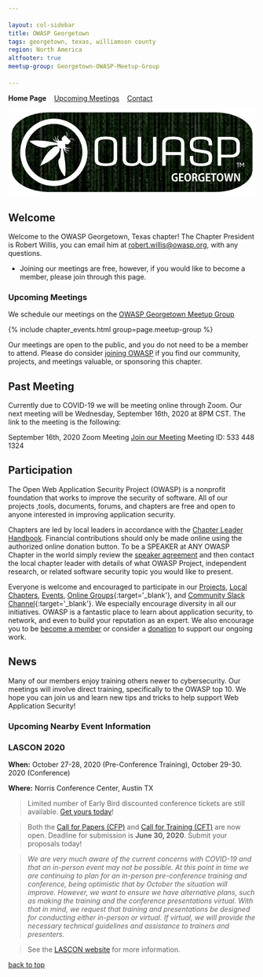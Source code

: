 ```yaml
---

layout: col-sidebar
title: OWASP Georgetown
tags: georgetown, texas, williamson county
region: North America
altfooter: true
meetup-group: Georgetown-OWASP-Meetup-Group

---
```

<strong>Home Page</strong>
&nbsp;&nbsp;&nbsp;[Upcoming Meetings](meetings.md)
&nbsp;&nbsp;&nbsp;[Contact](leaders.md)

<p><img src="https://raw.githubusercontent.com/OWASP/www-chapter-georgetown/master/assets/images/owaspgeorgetown.jpg"></p>

## Welcome
Welcome to the OWASP Georgetown, Texas chapter! The Chapter President is Robert Willis, you can email him at [robert.willis@owasp.org](mailto:robert.willis@owasp.org), with any questions. 
* Joining our meetings are free, however, if you would like to become a member, please join through this page.

### Upcoming Meetings

We schedule our meetings on the [OWASP Georgetown Meetup Group](https://www.meetup.com/Georgetown-OWASP-Meetup-Group/)

{% include chapter_events.html group=page.meetup-group %}

Our meetings are open to the public, and you do not need to be a member to attend. Please do consider [joining OWASP](https://owasp.org/membership/) if you find our community, projects, and meetings valuable, or sponsoring this chapter.

## Past Meeting
Currently due to COVID-19 we will be meeting online through Zoom. Our next meeting will be Wednesday, September 16th, 2020 at 8PM CST. The link to the meeting is the following: 

September 16th, 2020 Zoom Meeting
[Join our Meeting](https://zoom.us/j/5334481324)
Meeting ID: 533 448 1324

## Participation
The Open Web Application Security Project (OWASP) is a nonprofit foundation that works to improve the security of software. All of our projects ,tools, documents, forums, and chapters are free and open to anyone interested in improving application security. 

Chapters are led by local leaders in accordance with the [Chapter Leader Handbook](/www-policy/rules-of-procedure/chapter-handbook). Financial contributions should only be made online using the authorized online donation button. To be a SPEAKER at ANY OWASP Chapter in the world simply review the [speaker agreement](/www-policy/speaker-agreement) and then contact the local chapter leader with details of what OWASP Project, independent research, or related software security topic you would like to present.

Everyone is welcome and encouraged to participate in our [Projects](/projects), [Local Chapters](/chapters), [Events](/events), [Online Groups](https://groups.google.com/a/owasp.com/){:target='_blank'}, and [Community Slack Channel](https://owasp.slack.com/){:target='_blank'}. We especially encourage diversity in all our initiatives. OWASP is a fantastic place to learn about application security, to network, and even to build your reputation as an expert. We also encourage you to be [become a member](/membership) or consider a [donation](/donate) to support our ongoing work.

## News
Many of our members enjoy training others newer to cybersecurity. Our meetings will involve direct training, specifically to the OWASP top 10. We hope you can join us and learn new tips and tricks to help support Web Application Security!

### Upcoming Nearby Event Information

### LASCON 2020 ###

**When:** October 27-28, 2020 (Pre-Conference Training), October 29-30. 2020 (Conference) 

**Where:** Norris Conference Center, Austin TX

>Limited number of Early Bird discounted conference tickets are still available. <a href="https://lascon.org/tickets/" target="_blank">Get yours today</a>!
  
>Both the <a href="https://lascon.org/cfp/" target="_blank">Call for Papers (CFP)</a> and <a href="https://lascon.org/cft/" target="_blank">Call for Training (CFT)</a> are now open. Deadline for submission is **June 30, 2020**. Submit your proposals today!

> *We are very much aware of the current concerns with COVID-19 and that an in-person event may not be possible. At this point in time we are continuing to plan for an in-person pre-conference training and conference, being optimistic that by October the situation will improve. However, we want to ensure we have alternative plans, such as making the training and the conference presentations virtual. With that in mind, we request that training and presentations be designed for conducting either in-person or virtual. If virtual, we will provide the necessary technical guidelines and assistance to trainers and presenters.*

>See the <a href="https://lascon.org" target="_blank">LASCON website</a> for more information.

[back to top](#welcome)
